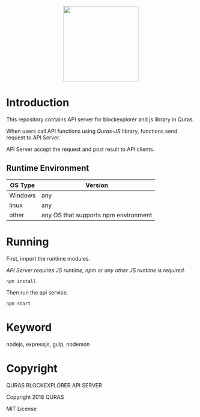 <p align="center">
<img
    src="http://blockapi.quraswallet.org/quras/img/logo1.png"
    width="200px">
</p>

# Introduction
This repository contains API server for blockexplorer and js library in Quras.

When users call API functions using _Quras-JS_ library, functions send request to API Server.

API Server accept the request and post result to API clients.


## Runtime Environment
|OS Type|Version|
|---|---|
|Windows|any|
|linux|any|
|other|any OS that supports npm environment|

# Running
First, import the runtime modules. 

_API Server requires JS runtime, npm or any other JS runtime is required._

```
npm install
```

Then run the api service.

```
npm start
```

# Keyword
nodejs, expressjs, gulp, nodemon

# Copyright
QURAS BLOCKEXPLORER API SERVER

Copyright 2018 QURAS

MIT License


